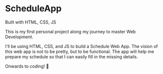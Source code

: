 # ScheduleApp
Built with HTML, CSS, JS

This is my first personal project along my journey to master Web Development.

I'll be using HTML, CSS, and JS to build a Schedule Web App. The vision of this web app is not to be pretty, but to be functional. The app will help me prepare my schedule so that I can easily fill in the missing details.

Onwards to coding! 🚀
